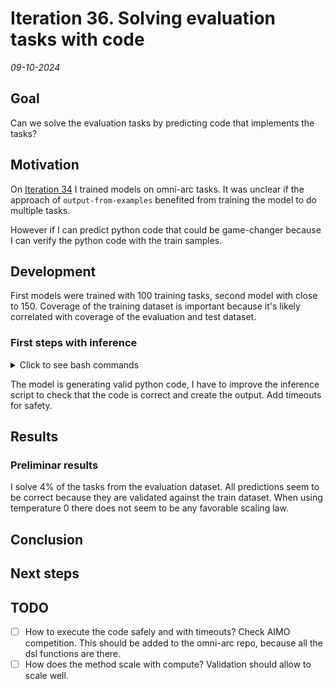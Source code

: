 # Iteration 36. Solving evaluation tasks with code

_09-10-2024_

## Goal

Can we solve the evaluation tasks by predicting code that implements the tasks?

## Motivation

On [Iteration 34](Iteration_34_developing_omni_arc.md) I trained models on omni-arc tasks. It was unclear
if the approach of `output-from-examples` benefited from training the model to do multiple tasks.

However if I can predict python code that could be game-changer because I can verify the python
code with the train samples.

## Development

First models were trained with 100 training tasks, second model with close to 150. Coverage of the
training dataset is important because it's likely correlated with coverage of the evaluation and test dataset.

### First steps with inference

<details>
  <summary>Click to see bash commands</summary>

```bash
# baseline
python inference.py \
--model_path  /mnt/hdd0/Kaggle/arc24/models/20241006_omniarc_validation/02_omni-arc-400-code-from-examples-Qwen2.5-0.5B-Instruct_lr5e-5_14000steps_2gpus_8192msl/checkpoint-14000 \
--prompt_version code-from-examples-v0 \
--dataset_path /mnt/hdd0/Kaggle/arc24/data/arc-agi_evaluation_challenges.json \
--predictions_per_task 8 \
--output_filepath /mnt/hdd0/Kaggle/arc24/debug/first_predictions/checkpoint-14000/inference_evaluation_x008.json \
--verbose

python inference.py \
--model_path  /mnt/hdd0/Kaggle/arc24/models/20241006_omniarc_validation/02_omni-arc-400-code-from-examples-Qwen2.5-0.5B-Instruct_lr5e-5_14000steps_2gpus_8192msl/checkpoint-14000 \
--prompt_version code-from-examples-v0 \
--dataset_path /mnt/hdd0/Kaggle/arc24/data/arc-agi_evaluation_challenges.json \
--predictions_per_task 32 \
--output_filepath /mnt/hdd0/Kaggle/arc24/debug/first_predictions/checkpoint-14000/inference_evaluation_x032.json
```

</details>

The model is generating valid python code, I have to improve the inference script to check that the
code is correct and create the output. Add timeouts for safety.

## Results

### Preliminar results

I solve 4% of the tasks from the evaluation dataset. All predictions seem to be correct because they
are validated against the train dataset. When using temperature 0 there does not seem to be any favorable scaling law.

## Conclusion

## Next steps

## TODO

- [ ] How to execute the code safely and with timeouts? Check AIMO competition. This should be added
  to the omni-arc repo, because all the dsl functions are there.
- [ ] How does the method scale with compute? Validation should allow to scale well.
